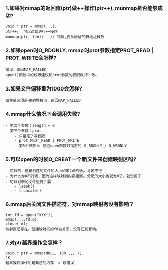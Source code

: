 ### 1.如果对mmap的返回值(ptr)做++操作(ptr++), munmap是否能够成功?
    void * ptr = mmap(...);
    ptr++;  可以对其进行++操作
    munmap(ptr, len);   // 错误,要从地址的首地址释放

### 2.如果open时O_RDONLY, mmap时prot参数指定PROT_READ | PROT_WRITE会怎样?
    错误，返回MAP_FAILED
    open()函数中的权限建议和prot参数的权限保持一致。

### 3.如果文件偏移量为1000会怎样?
    偏移量必须是4K的整数倍，返回MAP_FAILED

### 4.mmap什么情况下会调用失败?
    - 第二个参数：length = 0
    - 第三个参数：prot
        - 只指定了写权限
        - prot PROT_READ | PROT_WRITE
          第5个参数fd 通过open函数时指定的 O_RDONLY / O_WRONLY

### 5.可以open的时候O_CREAT一个新文件来创建映射区吗?
    - 可以的，但是创建的文件的大小如果为0的话，肯定不行
    - 为什么为0不行呢，因为这样映射到内存里面，分配的大小也就为0了，就没用了
    - 可以对新的文件进行扩展
        - lseek()
        - truncate()

### 6.mmap后关闭文件描述符，对mmap映射有没有影响？
    int fd = open("XXX");
    mmap(,,,,fd,0);
    close(fd); 
    映射区还存在，创建映射区的fd被关闭，没有任何影响。

### 7.对ptr越界操作会怎样？
    void * ptr = mmap(NULL, 100,,,,,);
    4K
    越界操作操作的是非法的内存 -> 段错误

